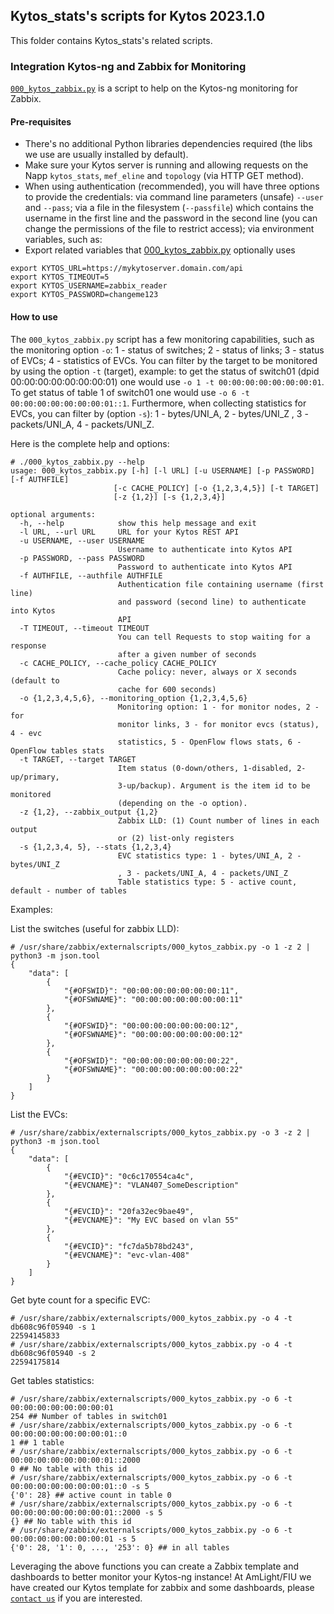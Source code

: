 ## Kytos_stats's scripts for Kytos 2023.1.0

This folder contains Kytos_stats's related scripts.

### Integration Kytos-ng and Zabbix for Monitoring

[`000_kytos_zabbix.py`](./000_kytos_zabbix.py) is a script to help on the Kytos-ng monitoring for Zabbix.

#### Pre-requisites

- There's no additional Python libraries dependencies required (the libs we use are usually installed by default).
- Make sure your Kytos server is running and allowing requests on the Napp `kytos_stats`, `mef_eline` and `topology` (via HTTP GET method).
- When using authentication (recommended), you will have three options to provide the credentials: via command line parameters (unsafe) `--user` and `--pass`; via a file in the filesystem (`--passfile`) which contains the username in the first line and the password in the second line (you can change the permissions of the file to restrict access); via environment variables, such as:
- Export  related variables that [000_kytos_zabbix.py](scripts/db/2023.1.0/000_kytos_zabbix.py) optionally uses

```
export KYTOS_URL=https://mykytoserver.domain.com/api
export KYTOS_TIMEOUT=5
export KYTOS_USERNAME=zabbix_reader
export KYTOS_PASSWORD=changeme123
```

#### How to use

The `000_kytos_zabbix.py` script has a few monitoring capabilities, such as the monitoring option `-o`: 1 - status of switches; 2 - status of links; 3 - status of EVCs; 4 - statistics of EVCs. You can filter by the target to be monitored by using the option `-t` (target), example: to get the status of switch01 (dpid 00:00:00:00:00:00:00:01) one would use `-o 1 -t 00:00:00:00:00:00:00:01`. To get status of table 1 of switch01 one would use `-o 6 -t 00:00:00:00:00:00:00:01::1`. Furthermore, when collecting statistics for EVCs, you can filter by (option `-s`): 1 - bytes/UNI_A, 2 - bytes/UNI_Z , 3 - packets/UNI_A, 4 - packets/UNI_Z.

Here is the complete help and options:

```
# ./000_kytos_zabbix.py --help
usage: 000_kytos_zabbix.py [-h] [-l URL] [-u USERNAME] [-p PASSWORD] [-f AUTHFILE]
                       [-c CACHE_POLICY] [-o {1,2,3,4,5}] [-t TARGET]
                       [-z {1,2}] [-s {1,2,3,4}]

optional arguments:
  -h, --help            show this help message and exit
  -l URL, --url URL     URL for your Kytos REST API
  -u USERNAME, --user USERNAME
                        Username to authenticate into Kytos API
  -p PASSWORD, --pass PASSWORD
                        Password to authenticate into Kytos API
  -f AUTHFILE, --authfile AUTHFILE
                        Authentication file containing username (first line)
                        and password (second line) to authenticate into Kytos
                        API
  -T TIMEOUT, --timeout TIMEOUT
                        You can tell Requests to stop waiting for a response
                        after a given number of seconds
  -c CACHE_POLICY, --cache_policy CACHE_POLICY
                        Cache policy: never, always or X seconds (default to
                        cache for 600 seconds)
  -o {1,2,3,4,5,6}, --monitoring_option {1,2,3,4,5,6}
                        Monitoring option: 1 - for monitor nodes, 2 - for
                        monitor links, 3 - for monitor evcs (status), 4 - evc
                        statistics, 5 - OpenFlow flows stats, 6 - OpenFlow tables stats
  -t TARGET, --target TARGET
                        Item status (0-down/others, 1-disabled, 2-up/primary,
                        3-up/backup). Argument is the item id to be monitored
                        (depending on the -o option).
  -z {1,2}, --zabbix_output {1,2}
                        Zabbix LLD: (1) Count number of lines in each output
                        or (2) list-only registers
  -s {1,2,3,4, 5}, --stats {1,2,3,4}
                        EVC statistics type: 1 - bytes/UNI_A, 2 - bytes/UNI_Z
                        , 3 - packets/UNI_A, 4 - packets/UNI_Z
                        Table statistics type: 5 - active count, default - number of tables
```

Examples:

List the switches (useful for zabbix LLD):
```
# /usr/share/zabbix/externalscripts/000_kytos_zabbix.py -o 1 -z 2 | python3 -m json.tool
{
    "data": [
        {
            "{#OFSWID}": "00:00:00:00:00:00:00:11",
            "{#OFSWNAME}": "00:00:00:00:00:00:00:11"
        },
        {
            "{#OFSWID}": "00:00:00:00:00:00:00:12",
            "{#OFSWNAME}": "00:00:00:00:00:00:00:12"
        },
        {
            "{#OFSWID}": "00:00:00:00:00:00:00:22",
            "{#OFSWNAME}": "00:00:00:00:00:00:00:22"
        }
    ]
}
```

List the EVCs:

```
# /usr/share/zabbix/externalscripts/000_kytos_zabbix.py -o 3 -z 2 | python3 -m json.tool
{
    "data": [
        {
            "{#EVCID}": "0c6c170554ca4c",
            "{#EVCNAME}": "VLAN407_SomeDescription"
        },
        {
            "{#EVCID}": "20fa32ec9bae49",
            "{#EVCNAME}": "My EVC based on vlan 55"
        },
        {
            "{#EVCID}": "fc7da5b78bd243",
            "{#EVCNAME}": "evc-vlan-408"
        }
    ]
}
```

Get byte count for a specific EVC:

```
# /usr/share/zabbix/externalscripts/000_kytos_zabbix.py -o 4 -t db608c96f05940 -s 1
22594145833
# /usr/share/zabbix/externalscripts/000_kytos_zabbix.py -o 4 -t db608c96f05940 -s 2
22594175814
```

Get tables statistics:

```
# /usr/share/zabbix/externalscripts/000_kytos_zabbix.py -o 6 -t 00:00:00:00:00:00:00:01
254 ## Number of tables in switch01
# /usr/share/zabbix/externalscripts/000_kytos_zabbix.py -o 6 -t 00:00:00:00:00:00:00:01::0
1 ## 1 table
# /usr/share/zabbix/externalscripts/000_kytos_zabbix.py -o 6 -t 00:00:00:00:00:00:00:01::2000
0 ## No table with this id
# /usr/share/zabbix/externalscripts/000_kytos_zabbix.py -o 6 -t 00:00:00:00:00:00:00:01::0 -s 5
{'0': 28} ## active count in table 0
# /usr/share/zabbix/externalscripts/000_kytos_zabbix.py -o 6 -t 00:00:00:00:00:00:00:01::2000 -s 5
{} ## No table with this id
# /usr/share/zabbix/externalscripts/000_kytos_zabbix.py -o 6 -t 00:00:00:00:00:00:00:01 -s 5
{'0': 28, '1': 0, ..., '253': 0} ## in all tables
```

Leveraging the above functions you can create a Zabbix template and dashboards to better monitor your Kytos-ng instance! At AmLight/FIU we have created our Kytos template for zabbix and some dashboards, please [`contact us`](https://www.amlight.net) if you are interested.
